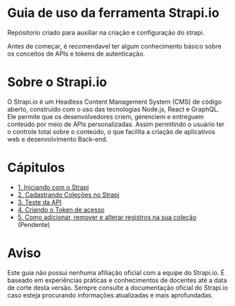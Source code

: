 # Guia de uso da ferramenta Strapi.io

Repósitorio criado para auxiliar na criação e configuração do strapi.

Antes de começar, é recomendavel ter algum conhecimento básico sobre os conceitos de APIs e tokens de autenticação.

# Sobre o Strapi.io

O Strapi.io é um Headless Content Management System (CMS) de código aberto, construído com o uso das tecnologias Node.js, React e GraphQL. Ele permite que os desenvolvedores criem, gerenciem e entreguem conteúdo por meio de APIs personalizadas. Assim permitindo o usuário ter o controle total sobre o conteúdo, o que facilita a criação de aplicativos web e desenvolvimento Back-end.

# Cápitulos

- [1. Iniciando com o Strapi](Capitulos/Iniciando.md)
- [2. Cadastrando Coleções no Strapi](Capitulos/Colecoes.md)
- [3. Teste da API](Capitulos/API.md)
- [4. Criando o Token de acesso](Capitulos/Token.md)
- [5. Como adicionar, remover e alterar registros na sua coleção](Capitulos/REST.md) (Pendente)

# Aviso

Este guia não possui nenhuma afiliação oficial com a equipe do Strapi.io. É baseado em experiências práticas e conhecimentos de docentes até a data de corte desta versão. Sempre consulte a documentação oficial do Strapi.io caso esteja procurando informações atualizadas e mais aprofundadas.
